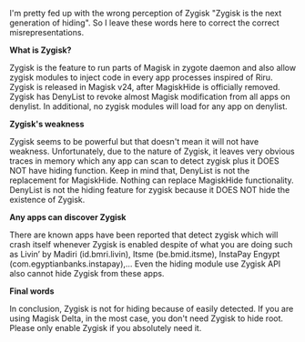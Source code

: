 I'm pretty fed up with the wrong perception of Zygisk "Zygisk is the next generation of hiding". So I leave these words here to correct the correct misrepresentations.

**What is Zygisk?**

Zygisk is the feature to run parts of Magisk in zygote daemon and also allow zygisk modules to inject code in every app processes inspired of Riru. Zygisk is released in Magisk v24, after MagiskHide is officially removed. Zygisk has DenyList to revoke almost Magisk modification from all apps on denylist. In additional, no zygisk modules will load for any app on denylist.

**Zygisk's weakness**

Zygisk seems to be powerful but that doesn't mean it will not have weakness. Unfortunately, due to the nature of Zygisk, it leaves very obvious traces in memory which any app can scan to detect zygisk plus it DOES NOT have hiding function. Keep in mind that, DenyList is not the replacement for MagiskHide. Nothing can replace MagiskHide functionality. DenyList is not the hiding feature for zygisk because it DOES NOT hide the existence of Zygisk.

**Any apps can discover Zygisk**

There are known apps have been reported that detect zygisk which will crash itself whenever Zygisk is enabled despite of what you are doing such as Livin’ by Madiri (id.bmri.livin), Itsme (be.bmid.itsme), InstaPay Engypt (com.egyptianbanks.instapay),… Even the hiding module use Zygisk API also cannot hide Zygisk from these apps.

**Final words**

In conclusion, Zygisk is not for hiding because of easily detected. If you are using Magisk Delta, in the most case, you don't need Zygisk to hide root. Please only enable Zygisk if you absolutely need it.
